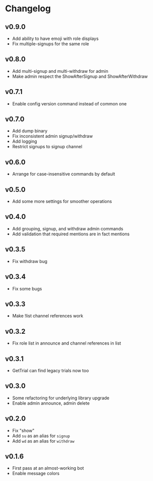 # Changelog

## v0.9.0

- Add ability to have emoji with role displays
- Fix multiple-signups for the same role

## v0.8.0

- Add multi-signup and multi-withdraw for admin
- Make admin respect the ShowAfterSignup and ShowAfterWithdraw

## v0.7.1

- Enable config version command instead of common one

## v0.7.0

- Add dump binary
- Fix inconsistent admin signup/withdraw
- Add logging
- Restrict signups to signup channel

## v0.6.0

- Arrange for case-insensitive commands by default

## v0.5.0

- Add some more settings for smoother operations

## v0.4.0

- Add grouping, signup, and withdraw admin commands
- Add validation that required mentions are in fact mentions

## v0.3.5

- Fix withdraw bug

## v0.3.4

- Fix some bugs

## v0.3.3

- Make !list channel references work

## v0.3.2

- Fix role list in announce and channel references in list

## v0.3.1

- GetTrial can find legacy trials now too

## v0.3.0

- Some refactoring for underlying library upgrade
- Enable admin announce, admin delete

## v0.2.0

- Fix "show"
- Add `su` as an alias for `signup`
- Add `wd` as an alias for `withdraw`

## v0.1.6

- First pass at an almost-working bot
- Enable message colors